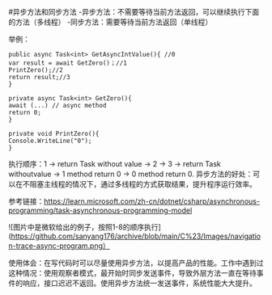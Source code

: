 #异步方法和同步方法
 -异步方法：不需要等待当前方法返回，可以继续执行下面的方法（多线程）
 -同步方法：需要等待当前方法返回（单线程）

举例：
  ```
public async Task<int> GetAsyncIntValue(){ //0
  var result = await GetZero()；//1
  PrintZero();//2
  return result;//3
}

private async Task<int> GetZero(){
  await (...) // async method
  return 0;
}

private void PrintZero(){
 Console.WriteLine("0");
}
  ```
执行顺序：1 -> return Task<int> without value -> 2 -> 3 -> return Task<int> withoutvalue -> 1 method return 0 -> 0 method return 0.
异步方法的好处：可以在不阻塞主线程的情况下，通过多线程的方式获取结果，提升程序运行效率。

参考链接：https://learn.microsoft.com/zh-cn/dotnet/csharp/asynchronous-programming/task-asynchronous-programming-model

![图片中是微软给出的例子，按照1-8的顺序执行](https://github.com/sanyang176/archive/blob/main/C%23/Images/navigation-trace-async-program.png）

使用体会：在写代码时可以尽量使用异步方法，以提高产品的性能。工作中遇到过这种情况：使用观察者模式，最开始时同步发送事件，导致外层方法一直在等待事件的响应，接口迟迟不返回。使用异步方法统一发送事件，系统性能大大提升。
